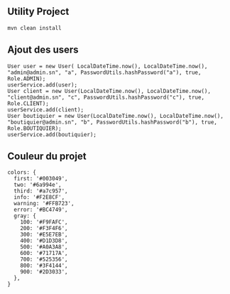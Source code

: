 ## Utility Project
    mvn clean install

## Ajout des users
    User user = new User( LocalDateTime.now(), LocalDateTime.now(), "admin@admin.sn", "a", PasswordUtils.hashPassword("a"), true, Role.ADMIN);
    userService.add(user);
    User client = new User(LocalDateTime.now(), LocalDateTime.now(), "client@admin.sn", "c", PasswordUtils.hashPassword("c"), true, Role.CLIENT);
    userService.add(client);
    User boutiquier = new User(LocalDateTime.now(), LocalDateTime.now(), "boutiquier@admin.sn", "b", PasswordUtils.hashPassword("b"), true, Role.BOUTIQUIER);
    userService.add(boutiquier);

## Couleur du projet
    colors: {
      first: '#003049',
      two: '#6a994e',
      third: '#a7c957',
      info: '#F2E8CF',
      warning: '#FFB723',
      error: '#BC4749',
      gray: {
        100: '#F9FAFC',
        200: '#F3F4F6',
        300: '#E5E7EB',
        400: '#D1D3D8',
        500: '#A0A3A8',
        600: '#71717A',
        700: '#525356',
        800: '#3F4144',
        900: '#2D3033',
      },
    }
